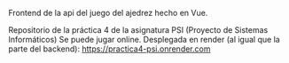 Frontend de la api del juego del ajedrez hecho en Vue.  

Repositorio de la práctica 4 de la asignatura PSI (Proyecto de Sistemas Informáticos)
Se puede jugar online. 
Desplegada en render (al igual que la parte del backend): https://practica4-psi.onrender.com

